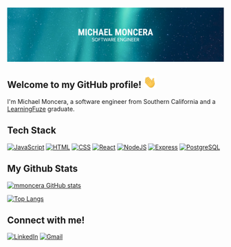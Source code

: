 ![banner](/banner.png)

## Welcome to my GitHub profile! <img src="https://github.com/mmoncera/mmoncera/blob/main/wave.gif" width="30" />
I'm Michael Moncera, a software engineer from Southern California and a [LearningFuze](https://learningfuze.com/) graduate.

## Tech Stack
[![JavaScript](https://img.shields.io/badge/JavaScript-F7DF1E?logo=JavaScript&logoColor=black&style=for-the-badge)](https://developer.mozilla.org/en-US/docs/Web/JavaScript)
[![HTML](https://img.shields.io/badge/HTML-E34F26?logo=html5&logoColor=white&style=for-the-badge)](https://developer.mozilla.org/en-US/docs/Glossary/HTML5)
[![CSS](https://img.shields.io/badge/CSS-1572B6?logo=css3&logoColor=white&style=for-the-badge)](https://developer.mozilla.org/en-US/docs/Web/CSS)
[![React](https://img.shields.io/badge/React-61DAFB?logo=react&logoColor=black&style=for-the-badge)](https://reactjs.org/)
[![NodeJS](https://img.shields.io/badge/NodeJS-088A51?logo=Node.js&logoColor=white&style=for-the-badge)](https://nodejs.org/en/)
[![Express](https://img.shields.io/badge/Express-000000?logo=Node.js&logoColor=white&style=for-the-badge)](https://expressjs.com/)
[![PostgreSQL](https://img.shields.io/badge/PostgreSQL-336791?logo=postgresql&logoColor=white&style=for-the-badge)](https://www.postgresql.org/)

## My Github Stats
[![mmoncera GitHub stats](https://github-readme-stats-sigma-five.vercel.app/api?username=mmoncera&count_private=true&hide=stars&show_icons=true&theme=gotham)](https://github.com/PencilNavigator/readme-stats-URL/)

[![Top Langs](https://github-readme-stats-sigma-five.vercel.app/api/top-langs/?username=mmoncera&hide=TeX&layout=compact&theme=gotham)](https://github.com/anuraghazra/github-readme-stats)

## Connect with me!
[![LinkedIn](https://img.shields.io/badge/LinkedIn-0077B5?logo=linkedin&logoColor=white&style=for-the-badge&link=https://www.linkedin.com/in/michael-moncera/)](https://www.linkedin.com/in/michael-moncera/)
[![Gmail](https://img.shields.io/badge/Gmail-D14836?logo=gmail&logoColor=white&style=for-the-badge&link=mailto:michaelmoncera@gmail.com)](mailto:michaelmoncera@gmail.com)
